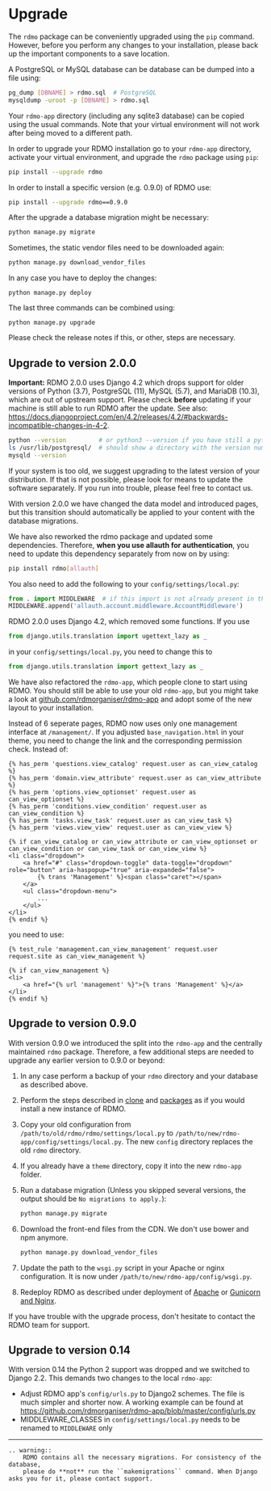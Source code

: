 # Upgrade

The `rdmo` package can be conveniently upgraded using the `pip` command. However, before you perform any changes to your installation, please back up the important components to a save location.

A PostgreSQL or MySQL database can be database can be dumped into a file using:

```bash
pg_dump [DBNAME] > rdmo.sql  # PostgreSQL
mysqldump -uroot -p [DBNAME] > rdmo.sql
```

Your `rdmo-app` directory (including any sqlite3 database) can be copied using the usual commands. Note that your virtual environment will not work after being moved to a different path.

In order to upgrade your RDMO installation go to your `rdmo-app` directory, activate your virtual environment, and upgrade the `rdmo` package using `pip`:

```bash
pip install --upgrade rdmo
```

In order to install a specific version (e.g. 0.9.0) of RDMO use:

```bash
pip install --upgrade rdmo==0.9.0
```

After the upgrade a database migration might be necessary:

```bash
python manage.py migrate
```

Sometimes, the static vendor files need to be downloaded again:

```bash
python manage.py download_vendor_files
```

In any case you have to deploy the changes:

```
python manage.py deploy
```

The last three commands can be combined using:

```
python manage.py upgrade
```

Please check the release notes if this, or other, steps are necessary.

## Upgrade to version 2.0.0

**Important:** RDMO 2.0.0 uses Django 4.2 which drops support for older versions of Python (3.7), PostgreSQL (11), MySQL (5.7), and MariaDB (10.3), which are out of upstream support. Please check **before** updating if your machine is still able to run RDMO after the update. See also: https://docs.djangoproject.com/en/4.2/releases/4.2/#backwards-incompatible-changes-in-4-2.

```bash
python --version         # or python3 --version if you have still a python2 version
ls /usr/lib/postgresql/  # should show a directory with the version number
mysqld --version
``` 

If your system is too old, we suggest upgrading to the latest version of your distribution. If that is not possible, please look for means to update the software separately. If you run into trouble, please feel free to contact us.

With version 2.0.0 we have changed the data model and introduced pages, but this transition should automatically be applied to your content with the database migrations.

We have also reworked the rdmo package and updated some dependencies. Therefore, **when you use allauth for authentication**, you need to update this dependency separately from now on by using:

```bash
pip install rdmo[allauth]
```

You also need to add the following to your `config/settings/local.py`:

```python
from . import MIDDLEWARE  # if this import is not already present in the file
MIDDLEWARE.append('allauth.account.middleware.AccountMiddleware')
```

RDMO 2.0.0 uses Django 4.2, which removed some functions. If you use

```python
from django.utils.translation import ugettext_lazy as _
```

in your `config/settings/local.py`, you need to change this to

```python
from django.utils.translation import gettext_lazy as _
```

We have also refactored the `rdmo-app`, which people clone to start using RDMO. You should still be able to use your old `rdmo-app`, but you might take a look at [github.com/rdmorganiser/rdmo-app](https://github.com/rdmorganiser/rdmo-app) and adopt some of the new layout to your installation.

Instead of 6 seperate pages, RDMO now uses only one management interface at `/management/`. If you adjusted `base_navigation.html` in your theme, you need to change the link and the corresponding permission check. Instead of:

```django
{% has_perm 'questions.view_catalog' request.user as can_view_catalog %}
{% has_perm 'domain.view_attribute' request.user as can_view_attribute %}
{% has_perm 'options.view_optionset' request.user as can_view_optionset %}
{% has_perm 'conditions.view_condition' request.user as can_view_condition %}
{% has_perm 'tasks.view_task' request.user as can_view_task %}
{% has_perm 'views.view_view' request.user as can_view_view %}

{% if can_view_catalog or can_view_attribute or can_view_optionset or can_view_condition or can_view_task or can_view_view %}
<li class="dropdown">
    <a href="#" class="dropdown-toggle" data-toggle="dropdown" role="button" aria-haspopup="true" aria-expanded="false">
        {% trans 'Management' %}<span class="caret"></span>
    </a>
    <ul class="dropdown-menu">
        ...
    </ul>
</li>
{% endif %}
```

you need to use:

```django
{% test_rule 'management.can_view_management' request.user request.site as can_view_management %}

{% if can_view_management %}
<li>
    <a href="{% url 'management' %}">{% trans 'Management' %}</a>
</li>
{% endif %}
```

## Upgrade to version 0.9.0

With version 0.9.0 we introduced the split into the `rdmo-app` and the centrally maintained `rdmo` package. Therefore, a few additional steps are needed to upgrade any earlier version to 0.9.0 or beyond:

1.  In any case perform a backup of your `rdmo` directory and your database as described above.

1.  Perform the steps described in [clone](../installation/clone) and [packages](../installation/packages) as if you would install a new instance of RDMO.

1.  Copy your old configuration from `/path/to/old/rdmo/rdmo/settings/local.py` to `/path/to/new/rdmo-app/config/settings/local.py`. The new `config` directory replaces the old `rdmo` directory.

1.  If you already have a `theme` directory, copy it into the new `rdmo-app` folder.

1.  Run a database migration (Unless you skipped several versions, the output should be `No migrations to apply.`):

    ```bash
    python manage.py migrate
    ```

1.  Download the front-end files from the CDN. We don't use bower and npm anymore.

    ```bash
    python manage.py download_vendor_files
    ```

1.  Update the path to the `wsgi.py` script in your Apache or nginx configuration. It is now under `/path/to/new/rdmo-app/config/wsgi.py`.

1.  Redeploy RDMO as described under deployment of [Apache](../deployment/apache) or [Gunicorn and Nginx](../deployment/gunicorn).

If you have trouble with the upgrade process, don't hesitate to contact the RDMO team for support.

## Upgrade to version 0.14

With version 0.14 the Python 2 support was dropped and we switched to Django 2.2. This demands two changes to the local `rdmo-app`:

* Adjust RDMO app's `config/urls.py` to Django2 schemes. The file is much simpler and shorter now. A working example can be found at https://github.com/rdmorganiser/rdmo-app/blob/master/config/urls.py
* MIDDLEWARE_CLASSES in `config/settings/local.py` needs to be renamed to `MIDDLEWARE` only

---
```eval_rst
.. warning::
    RDMO contains all the necessary migrations. For consistency of the database,
    please do **not** run the ``makemigrations`` command. When Django asks you for it, please contact support.
```